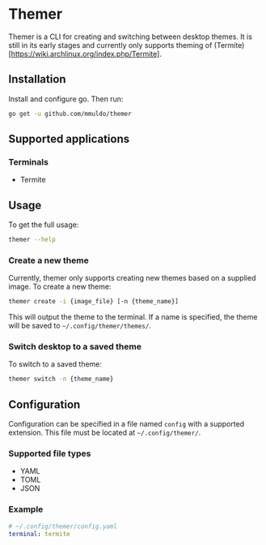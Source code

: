 # Themer

Themer is a CLI for creating and switching between desktop themes. It is still in its early stages and currently only supports theming of (Termite)[https://wiki.archlinux.org/index.php/Termite].

## Installation

Install and configure go. Then run:

```bash
go get -u github.com/mmuldo/themer
```

## Supported applications

### Terminals

* Termite

## Usage

To get the full usage:

```bash
themer --help
```

### Create a new theme

Currently, themer only supports creating new themes based on a supplied image. To create a new theme:

```bash
themer create -i {image_file} [-n {theme_name}]
```

This will output the theme to the terminal. If a name is specified, the theme will be saved to `~/.config/themer/themes/`.

### Switch desktop to a saved theme

To switch to a saved theme:

```bash
themer switch -n {theme_name}
```

## Configuration

Configuration can be specified in a file named `config` with a supported extension. This file must be located at `~/.config/themer/`.

### Supported file types

* YAML
* TOML
* JSON

### Example

```YAML
# ~/.config/themer/config.yaml
terminal: termite
```
